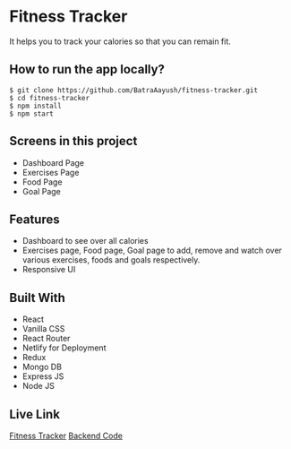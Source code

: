 # Fitness Tracker
It helps you to track your calories so that you can remain fit.

## How to run the app locally?
```
$ git clone https://github.com/BatraAayush/fitness-tracker.git
$ cd fitness-tracker
$ npm install
$ npm start
```

## Screens in this project
- Dashboard Page
- Exercises Page
- Food Page
- Goal Page

## Features
- Dashboard to see over all calories
- Exercises page, Food page, Goal page to add, remove and watch over various exercises, foods and goals respectively. 
- Responsive UI

## Built With
- React
- Vanilla CSS
- React Router
- Netlify for Deployment
- Redux
- Mongo DB
- Express JS
- Node JS

## Live Link
[Fitness Tracker](https://fitness-tracker-ab.netlify.app/)
[Backend Code](https://github.com/Akul1306/fitness_tracker)
